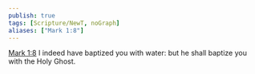 ```yaml
---
publish: true
tags: [Scripture/NewT, noGraph]
aliases: ["Mark 1:8"]
---
```

[Mark 1:8](https://churchofjesuschrist.org/study/scriptures/nt/mark/1?lang=eng&id=p8#p8) I indeed have baptized you with water: but he shall baptize you with the Holy Ghost.
